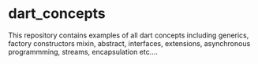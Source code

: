 # dart_concepts
 This repository contains examples of all dart concepts including generics, factory constructors mixin, abstract, interfaces,  extensions, asynchronous programmming, streams, encapsulation etc....
